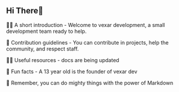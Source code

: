 ## Hi There👋

🙋‍♀️ A short introduction - Welcome to vexar development, a small development team ready to help.

🌈 Contribution guidelines - You can contribute in projects, help the community, and respect staff.

👩‍💻 Useful resources - docs are being updated

🍿 Fun facts - A 13 year old is the founder of vexar dev

🧙 Remember, you can do mighty things with the power of Markdown
